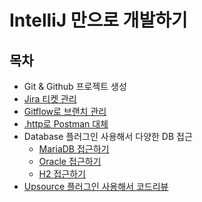 # IntelliJ 만으로 개발하기

## 목차

* Git & Github 프로젝트 생성
* [Jira 티켓 관리](http://jojoldu.tistory.com/260) 
* [Gitflow로 브랜치 관리](http://jojoldu.tistory.com/268)
* [.http로 Postman 대체](http://jojoldu.tistory.com/266)
* Database 플러그인 사용해서 다양한 DB 접근
  * [MariaDB 접근하기](http://jojoldu.tistory.com/264)
  * [Oracle 접근하기](http://jojoldu.tistory.com/169)
  * [H2 접근하기](http://jojoldu.tistory.com/234)
* [Upsource 플러그인 사용해서 코드리뷰](http://jojoldu.tistory.com/256)


